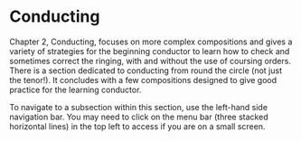 # Conducting

Chapter 2, Conducting, focuses on more complex compositions and gives a variety of strategies for the beginning conductor to learn how to check and sometimes correct the ringing, with and without the use of coursing orders. There is a section dedicated to conducting from round the circle (not just the tenor!). It concludes with a few compositions designed to give good practice for the learning conductor.

To navigate to a subsection within this section, use the left-hand side navigation bar. You may need to click on the menu bar (three stacked horizontal lines) in the top left to access if you are on a small screen.